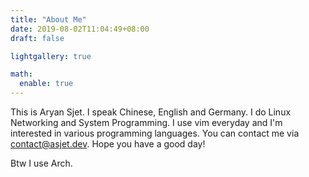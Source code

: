 ```yaml
---
title: "About Me"
date: 2019-08-02T11:04:49+08:00
draft: false

lightgallery: true

math:
  enable: true
---
```


This is Aryan Sjet. I speak Chinese, English and Germany. I do Linux Networking and System Programming. I use vim everyday and I'm interested in various programming languages. You can contact me via [contact@asjet.dev](mailto:contact@asjet.dev). Hope you have a good day!

Btw I use Arch.
